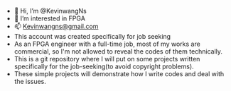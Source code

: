 - 👋 Hi, I’m @KevinwangNs
- 👀 I’m interested in FPGA
- 📫 Kevinwangns@gmail.com
- This account was created specifically for job seeking
- As an FPGA engineer with a full-time job, most of my works are commercial, so I'm not allowed to reveal the codes of them technically.
- This is a git repository where I will put on some projects written specifically for the job-seeking(to avoid copyright problems).
- These simple projects will demonstrate how I write codes and deal with the issues.


<!---
KevinwangNs/KevinwangNs is a ✨ special ✨ repository because its `README.md` (this file) appears on your GitHub profile.
You can click the Preview link to take a look at your changes.
--->
